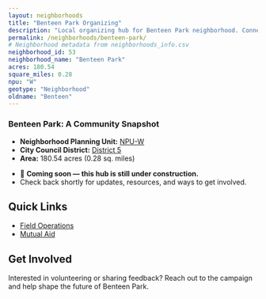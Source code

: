 ```yaml
---
layout: neighborhoods
title: "Benteen Park Organizing"
description: "Local organizing hub for Benteen Park neighborhood. Connect with field operations, mutual aid, and community organizing efforts."
permalink: /neighborhoods/benteen-park/
# Neighborhood metadata from neighborhoods_info.csv
neighborhood_id: 53
neighborhood_name: "Benteen Park"
acres: 180.54
square_miles: 0.28
npu: "W"
geotype: "Neighborhood"
oldname: "Benteen"
---
```


### **Benteen Park: A Community Snapshot**

  * **Neighborhood Planning Unit:** [NPU-W](https://www.atlantaga.gov/government/departments/city-planning/neighborhood-planning-units/neighborhood-and-npu-contacts)
  * **City Council District:** [District 5](https://citycouncil.atlantaga.gov/council-members/antonio-lewis)
  * **Area:** 180.54 acres (0.28 sq. miles)

- 🚧 **Coming soon — this hub is still under construction.**
- Check back shortly for updates, resources, and ways to get involved.

## Quick Links

- [Field Operations](./field-ops/)
- [Mutual Aid](./mutual-aid/)

## Get Involved

Interested in volunteering or sharing feedback? Reach out to the campaign and help shape the future of Benteen Park.
